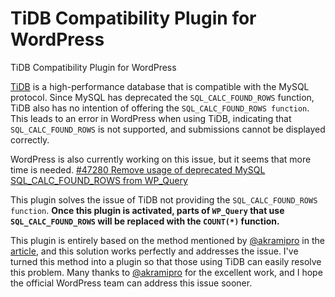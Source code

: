 # TiDB Compatibility Plugin for WordPress 
TiDB Compatibility Plugin for WordPress

[TiDB](https://en.pingcap.com) is a high-performance database that is compatible with the MySQL protocol. Since MySQL has deprecated the `SQL_CALC_FOUND_ROWS` function, TiDB also has no intention of offering the `SQL_CALC_FOUND_ROWS function`. This leads to an error in WordPress when using TiDB, indicating that `SQL_CALC_FOUND_ROWS` is not supported, and submissions cannot be displayed correctly.

WordPress is also currently working on this issue, but it seems that more time is needed.
[#47280 Remove usage of deprecated MySQL SQL_CALC_FOUND_ROWS from WP_Query](https://github.com/WordPress/wordpress-develop/pull/3863)

This plugin solves the issue of TiDB not providing the `SQL_CALC_FOUND_ROWS function`. **Once this plugin is activated, parts of `WP_Query` that use `SQL_CALC_FOUND_ROWS` will be replaced with the `COUNT(*)` function.**

This plugin is entirely based on the method mentioned by [@akramipro](https://github.com/AkramiPro) in the [article](https://core.trac.wordpress.org/ticket/47280), and this solution works perfectly and addresses the issue. I've turned this method into a plugin so that those using TiDB can easily resolve this problem. Many thanks to [@akramipro](https://github.com/AkramiPro) for the excellent work, and I hope the official WordPress team can address this issue sooner.
